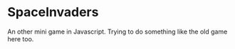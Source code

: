 # SpaceInvaders

An other mini game in Javascript. Trying to do something like the old game here too.

